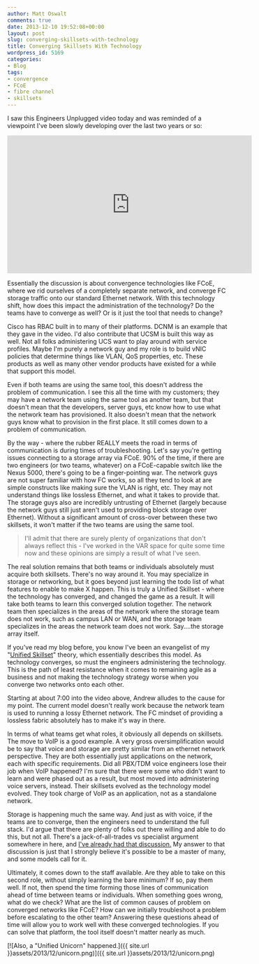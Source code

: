 ```yaml
---
author: Matt Oswalt
comments: true
date: 2013-12-10 19:52:08+00:00
layout: post
slug: converging-skillsets-with-technology
title: Converging Skillsets With Technology
wordpress_id: 5169
categories:
- Blog
tags:
- convergence
- FCoE
- fibre channel
- skillsets
---
```


I saw this Engineers Unplugged video today and was reminded of a viewpoint I've been slowly developing over the last two years or so:

<div style="text-align: center"><iframe width="560" height="315" src="https://www.youtube.com/embed/c26Agxv9Q_E" frameborder="0" allowfullscreen></iframe></div>

Essentially the discussion is about convergence technologies like FCoE, where we rid ourselves of a completely separate network, and converge FC storage traffic onto our standard Ethernet network. With this technology shift, how does this impact the administration of the technology? Do the teams have to converge as well? Or is it just the tool that needs to change?

Cisco has RBAC built in to many of their platforms. DCNM is an example that they gave in the video. I'd also contribute that UCSM is built this way as well. Not all folks administering UCS want to play around with service profiles. Maybe I'm purely a network guy and my role is to build vNIC policies that determine things like VLAN, QoS properties, etc. These products as well as many other vendor products have existed for a while that support this model.

Even if both teams are using the same tool, this doesn't address the problem of communication. I see this all the time with my customers; they may have a network team using the same tool as another team, but that doesn't mean that the developers, server guys, etc know how to use what the network team has provisioned. It also doesn't mean that the network guys know what to provision in the first place. It still comes down to a problem of communication.

By the way - where the rubber REALLY meets the road in terms of communication is during times of troubleshooting. Let's say you're getting issues connecting to a storage array via FCoE. 90% of the time, if there are two engineers (or two teams, whatever) on a FCoE-capable switch like the Nexus 5000, there's going to be a finger-pointing war. The network guys are not super familiar with how FC works, so all they tend to look at are simple constructs like making sure the VLAN is right, etc. They may not understand things like lossless Ethernet, and what it takes to provide that. The storage guys also are incredibly untrusting of Ethernet (largely because the network guys still just aren't used to providing block storage over Ethernet). Without a significant amount of cross-over between these two skillsets, it won't matter if the two teams are using the same tool.

> I'll admit that there are surely plenty of organizations that don't always reflect this - I've worked in the VAR space for quite some time now and these opinions are simply a result of what I've seen.

The real solution remains that both teams or individuals absolutely must acquire both skillsets. There's no way around it. You may specialize in storage or networking, but it goes beyond just learning the todo list of what features to enable to make X happen. This is truly a Unified Skillset - where the technology has converged, and changed the game as a result. It will take both teams to learn this converged solution together. The network team then specializes in the areas of the network where the storage team does not work, such as campus LAN or WAN, and the storage team specializes in the areas the network team does not work. Say....the storage array itself.

If you've read my blog before, you know I've been an evangelist of my "[Unified Skillset](http://keepingitclassless.net/2013/01/the-unified-skillset/)" theory, which essentially describes this model. As technology converges, so must the engineers administering the technology. This is the path of least resistance when it comes to remaining agile as a business and not making the technology strategy worse when you converge two networks onto each other.

Starting at about 7:00 into the video above, Andrew alludes to the cause for my point. The current model doesn't really work because the network team is used to running a lossy Ethernet network. The FC mindset of providing a lossless fabric absolutely has to make it's way in there.

In terms of what teams get what roles, it obviously all depends on skillsets. The move to VoIP is a good example. A very gross oversimplification would be to say that voice and storage are pretty similar from an ethernet network perspective. They are both essentially just applications on the network, each with specific requirements. Did all PBX/TDM voice engineers lose their job when VoIP happened? I'm sure that there were some who didn't want to learn and were phased out as a result, but most moved into administering voice servers, instead. Their skillsets evolved as the technology model evolved. They took charge of VoIP as an application, not as a standalone network.

Storage is happening much the same way. And just as with voice, if the teams are to converge, then the engineers need to understand the full stack. I'd argue that there are plenty of folks out there willing and able to do this, but not all. There's a jack-of-all-trades vs specialist argument somewhere in here, and [I've already had that discussion.](http://classcblock.com/2013/02/10/show-9-jack-of-all-trades-or-master-of-none/) My answer to that discussion is just that I strongly believe it's possible to be a master of many, and some models call for it.

Ultimately, it comes down to the staff available. Are they able to take on this second role, without simply learning the bare minimum? If so, pay them well. If not, then spend the time forming those lines of communication ahead of time between teams or individuals. When something goes wrong, what do we check? What are the list of common causes of problem on converged networks like FCoE? How can we initially troubleshoot a problem before escalating to the other team? Answering these questions ahead of time will allow you to work well with these converged technologies. If you can solve that platform, the tool itself doesn't matter nearly as much.

[![Also, a "Unified Unicorn" happened.]({{ site.url }}assets/2013/12/unicorn.png)]({{ site.url }}assets/2013/12/unicorn.png)

